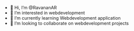 - 👋 Hi, I’m @RavananAR
- 👀 I’m interested in webdevelopment
- 🌱 I’m currently learning Webdevelopment application
- 💞️ I’m looking to collaborate on webdevelopment projects


<!---
RavananAR/RavananAR is a ✨ special ✨ repository because its `README.md` (this file) appears on your GitHub profile.
You can click the Preview link to take a look at your changes.
--->
